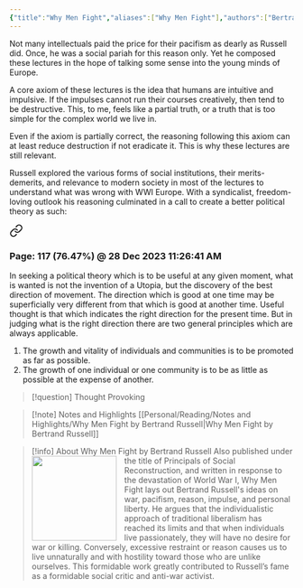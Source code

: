 ```yaml
---
{"title":"Why Men Fight","aliases":["Why Men Fight"],"authors":["Bertrand Russell"],"publisher":"Routledge","publish":"2009-09-10","pages":191,"isbn10":"1135191824","isbn13":"9781135191825","rating":4.5,"reviewed":true,"cover":"https://books.google.com/books/publisher/content/images/frontcover/yq2MAgAAQBAJ?fife=w600-h900&source=gbs_api","read_count":"1","tags":["book","Philosophy","sociology","politics"],"log":[{"status":"Read","timestamp":"2023-12-28T12:15:59+06:00"},{"status":"In Progress","timestamp":"2023-12-23T15:30:56+06:00"},{"status":"To Read","timestamp":"2023-12-23T15:30:36+06:00"}],"created":"2023-12-23T15:30:36+06:00","updated":"2025-05-28T13:33:51+06:00","status":"Read","dg-publish":true,"dg-note-icon":2,"reading_notes":"[[Personal/Reading/Notes and Highlights/Why Men Fight by Bertrand Russell|Why Men Fight by Bertrand Russell]]","dg-path":"Reading/Books/Read/Why Men Fight by Bertrand Russell.md","permalink":"/reading/books/read/why-men-fight-by-bertrand-russell/","dgPassFrontmatter":true,"noteIcon":2}
---
```


Not many intellectuals paid the price for their pacifism as dearly as Russell did. Once, he was a social pariah for this reason only. Yet he composed these lectures in the hope of talking some sense into the young minds of Europe.

A core axiom of these lectures is the idea that humans are intuitive and impulsive. If the impulses cannot run their courses creatively, then tend to be destructive. This, to me, feels like a partial truth, or a truth that is too simple for the complex world we live in.

Even if the axiom is partially correct, the reasoning following this axiom can at least reduce destruction if not eradicate it. This is why these lectures are still relevant.

Russell explored the various forms of social institutions, their merits-demerits, and relevance to modern society in most of the lectures to understand what was wrong with WWI Europe. With a syndicalist, freedom-loving outlook his reasoning culminated in a call to create a better political theory as such:


<div class="transclusion internal-embed is-loaded"><a class="markdown-embed-link" href="/reading/notes-and-highlights/why-men-fight-by-bertrand-russell/#page-117-76-47-28-dec-2023-11-26-41-am" aria-label="Open link"><svg xmlns="http://www.w3.org/2000/svg" width="24" height="24" viewBox="0 0 24 24" fill="none" stroke="currentColor" stroke-width="2" stroke-linecap="round" stroke-linejoin="round" class="svg-icon lucide-link"><path d="M10 13a5 5 0 0 0 7.54.54l3-3a5 5 0 0 0-7.07-7.07l-1.72 1.71"></path><path d="M14 11a5 5 0 0 0-7.54-.54l-3 3a5 5 0 0 0 7.07 7.07l1.71-1.71"></path></svg></a><div class="markdown-embed">



### Page: 117 (76.47%) @ 28 Dec 2023 11:26:41 AM

In seeking a political theory which is to be useful at any given moment, what is wanted is not the invention of a Utopia, but the discovery of the best direction of movement. The direction which is good at one time may be superficially very different from that which is good at another time. Useful thought is that which indicates the right direction for the present time. But in judging what is the right direction there are two general principles which are always applicable.
1. The growth and vitality of individuals and communities is to be promoted as far as possible.
2. The growth of one individual or one community is to be as little as possible at the expense of another.

> [!question] Thought Provoking


</div></div>



> [!note] Notes and Highlights
> [[Personal/Reading/Notes and Highlights/Why Men Fight by Bertrand Russell\|Why Men Fight by Bertrand Russell]]

> [!info] About Why Men Fight by Bertrand Russell
> <img src="https://books.google.com/books/publisher/content/images/frontcover/yq2MAgAAQBAJ?fife=w600-h900&source=gbs_api" style="float: left; width: 150px; height: auto; margin-right: 1em;" /> Also published under the title of Principals of Social Reconstruction, and written in response to the devastation of World War I, Why Men Fight lays out Bertrand Russell's ideas on war, pacifism, reason, impulse, and personal liberty. He argues that the individualistic approach of traditional liberalism has reached its limits and that when individuals live passionately, they will have no desire for war or killing. Conversely, excessive restraint or reason causes us to live unnaturally and with hostility toward those who are unlike ourselves. This formidable work greatly contributed to Russell’s fame as a formidable social critic and anti-war activist.